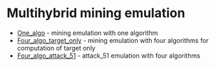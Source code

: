 # Multihybrid mining emulation

* [One_algo](https://github.com/vileo-project/mining/tree/one_algo) - mining emulation with one algorithm
* [Four_algo_target_only](https://github.com/vileo-project/mining/tree/four_algo_target_only) - mining emulation with four algorithms for computation of target only
* [Four_algo_attack_51](https://github.com/vileo-project/mining/tree/four_algo_attack_51) - attack_51 emulation with four algorithms
